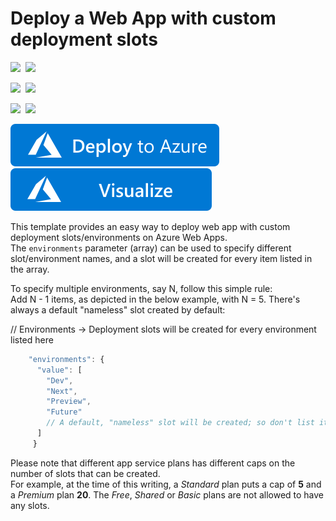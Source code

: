 # Deploy a Web App with custom deployment slots

<IMG SRC="https://azurequickstartsservice.blob.core.windows.net/badges/101-webapp-custom-deployment-slots/PublicLastTestDate.svg" />&nbsp;
<IMG SRC="https://azurequickstartsservice.blob.core.windows.net/badges/101-webapp-custom-deployment-slots/PublicDeployment.svg" />&nbsp;

<IMG SRC="https://azurequickstartsservice.blob.core.windows.net/badges/101-webapp-custom-deployment-slots/FairfaxLastTestDate.svg" />&nbsp;
<IMG SRC="https://azurequickstartsservice.blob.core.windows.net/badges/101-webapp-custom-deployment-slots/FairfaxDeployment.svg" />&nbsp;

<IMG SRC="https://azurequickstartsservice.blob.core.windows.net/badges/101-webapp-custom-deployment-slots/BestPracticeResult.svg" />&nbsp;
<IMG SRC="https://azurequickstartsservice.blob.core.windows.net/badges/101-webapp-custom-deployment-slots/CredScanResult.svg" />&nbsp;

<a href="https://portal.azure.com/#create/Microsoft.Template/uri/https%3A%2F%2Fraw.githubusercontent.com%2FAzure%2Fazure-quickstart-templates%2Fmaster%2F101-webapp-custom-deployment-slots%2Fazuredeploy.json" target="_blank">
  <img src="https://raw.githubusercontent.com/Azure/azure-quickstart-templates/master/1-CONTRIBUTION-GUIDE/images/deploytoazure.svg?sanitize=true"/>
</a>
<a href="http://armviz.io/#/?load=https%3A%2F%2Fraw.githubusercontent.com%2FAzure%2Fazure-quickstart-templates%2Fmaster%2F101-webapp-custom-deployment-slots%2Fazuredeploy.json" target="_blank">
  <img src="https://raw.githubusercontent.com/Azure/azure-quickstart-templates/master/1-CONTRIBUTION-GUIDE/images/visualizebutton.svg?sanitize=true"/>
</a>

This template provides an easy way to deploy web app with custom deployment slots/environments on Azure Web Apps.<br>
The `environments` parameter (array) can be used to specify different slot/environment names, and a slot will be created for every item listed in the array.

To specify multiple environments, say N, follow this simple rule:<br>
Add N - 1 items, as depicted in the below example, with N = 5. There's always a default "nameless" slot created by default:

// Environments -> Deployment slots will be created for every environment listed here

```javascript
    "environments": {
      "value": [
        "Dev",
        "Next",
        "Preview",
        "Future"
        // A default, "nameless" slot will be created; so don't list it here
      ]
     }
```

Please note that different app service plans has different caps on the number of slots that can be created.<br>
For example, at the time of this writing, a *Standard* plan puts a cap of **5** and a *Premium* plan **20**. The *Free*, *Shared* or *Basic* plans are not allowed to have any slots.

